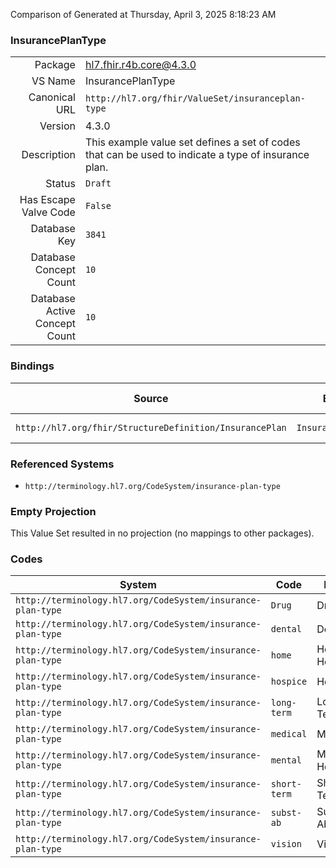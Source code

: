 Comparison of 
Generated at Thursday, April 3, 2025 8:18:23 AM

### InsurancePlanType

|      |     |
| ---: | --- |
| Package | hl7.fhir.r4b.core@4.3.0 |
| VS Name | InsurancePlanType |
| Canonical URL | `http://hl7.org/fhir/ValueSet/insuranceplan-type` |
| Version | 4.3.0 |
| Description | This example value set defines a set of codes that can be used to indicate a type of insurance plan. |
| Status | `Draft` |
| Has Escape Valve Code | `False` |
| Database Key | `3841` |
| Database Concept Count | `10` |
| Database Active Concept Count | `10` |
### Bindings

| Source | Element | Binding | Strength | Element Short |
| ------ | ------- | ------- | -------- | ------------- |
| `http://hl7.org/fhir/StructureDefinition/InsurancePlan` | `InsurancePlan.type` | `http://hl7.org/fhir/ValueSet/insuranceplan-type` | `Example` | Kind of product |

### Referenced Systems

* `http://terminology.hl7.org/CodeSystem/insurance-plan-type`
### Empty Projection

This Value Set resulted in no projection (no mappings to other packages).

### Codes

| System | Code | Display |
| ------ | ---- | ------- |
| `http://terminology.hl7.org/CodeSystem/insurance-plan-type` | `Drug` | Drug |
| `http://terminology.hl7.org/CodeSystem/insurance-plan-type` | `dental` | Dental |
| `http://terminology.hl7.org/CodeSystem/insurance-plan-type` | `home` | Home Health |
| `http://terminology.hl7.org/CodeSystem/insurance-plan-type` | `hospice` | Hospice |
| `http://terminology.hl7.org/CodeSystem/insurance-plan-type` | `long-term` | Long Term Care |
| `http://terminology.hl7.org/CodeSystem/insurance-plan-type` | `medical` | Medical |
| `http://terminology.hl7.org/CodeSystem/insurance-plan-type` | `mental` | Mental Health |
| `http://terminology.hl7.org/CodeSystem/insurance-plan-type` | `short-term` | Short Term |
| `http://terminology.hl7.org/CodeSystem/insurance-plan-type` | `subst-ab` | Substance Abuse |
| `http://terminology.hl7.org/CodeSystem/insurance-plan-type` | `vision` | Vision |
